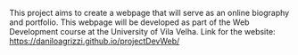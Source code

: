  This project aims to create a webpage that will serve as an online biography and portfolio. This webpage will be developed as part of the Web Development course at the University of Vila Velha.
Link for the website: https://daniloagrizzi.github.io/projectDevWeb/
